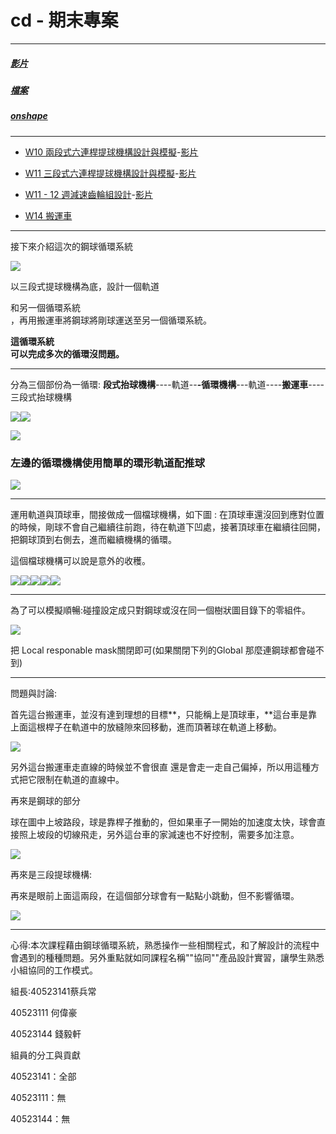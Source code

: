 # cd - 期末專案

---

##### [影片](https://www.youtube.com/watch?v=tFlUddDz2V0)

##### [檔案](https://github.com/s40523141/cd2018/blob/gh-pages/協同產品設計實習/期末專案/協同產品設計實習-期末專案.ttt)

##### [onshape](https://cad.onshape.com/documents/0e70731b4ce2560b9aff5414/w/18647b63e0792b6094b97f0d/e/728b0f3d7d6af2a405929811)

---

* [W10 兩段式六連桿提球機構設計與模擬](https://legacy.gitbook.com/book/s40523141/g2-gitbook/edit#/edit/master/w10.md?_k=88d626)-[影片](https://www.youtube.com/watch?v=pcwqpDsdXRc)

* [W11 三段式六連桿提球機構設計與模擬](https://legacy.gitbook.com/book/s40523141/g2-gitbook/edit#/edit/master/san-duan-liu-lian-gan.md?_k=6xa6m9)-[影片](https://www.youtube.com/watch?v=9BAcVLfqy4s)

* [W11 - 12 週減速齒輪組設計](https://legacy.gitbook.com/book/s40523141/g2-gitbook/edit#/edit/master/jian-su-chi-lun-zu.md?_k=8g4zla)-[影片](https://www.youtube.com/watch?v=oX3yblZkxwA)

* [W14 搬運車](https://github.com/scrum-1/gitbook/blob/master/ag2/期末專案/搬運車.ttt)

---

接下來介紹這次的鋼球循環系統

![](assets/剛球循環系統預覽圖.png)

以三段式提球機構為底，設計一個軌道

和另一個循環系統  
，再用搬運車將鋼球將剛球運送至另一個循環系統。

**這循環系統  
可以完成多次的循環沒問題。**

---

分為三個部份為一循環:      **段式抬球機構**----軌道--**-循環機構**---軌道----**搬運車**----三段式抬球機構

![](assets/8.png)![](assets/7.png)

![](assets/9.png)

### 

### 左邊的循環機構使用簡單的環形軌道配推球

![](assets/1529693106324.gif)





---

運用軌道與頂球車，間接做成一個檔球機構，如下圖 : 在頂球車還沒回到應對位置的時候，剛球不會自己繼續往前跑，待在軌道下凹處，接著頂球車在繼續往回開，把鋼球頂到右側去，進而繼續機構的循環。

這個檔球機構可以說是意外的收穫。



![](assets/鋼球檔球軌跡1.png)![](assets/鋼球檔球軌跡2.png)![](assets/鋼球檔球軌跡3.png)![](assets/鋼球檔球軌跡4.png)![](assets/鋼球檔球軌跡5.png)



---



為了可以模擬順暢:碰撞設定成只對鋼球或沒在同一個樹狀圖目錄下的零組件。

![](assets/碰撞設定.png)

把 Local responable mask關閉即可\(如果關閉下列的Global 那麼連鋼球都會碰不到\)



---

問題與討論:

首先這台搬運車，並沒有達到理想的目標**，只能稱上是頂球車，**這台車是靠上面這根桿子在軌道中的放縫隙來回移動，進而頂著球在軌道上移動。

![](assets/桿子在縫隙來回移動.png)

另外這台搬運車走直線的時候並不會很直 還是會走一走自己偏掉，所以用這種方式把它限制在軌道的直線中。

再來是鋼球的部分

球在圖中上坡路段，球是靠桿子推動的，但如果車子一開始的加速度太快，球會直接照上坡段的切線飛走，另外這台車的家減速也不好控制，需要多加注意。

![](assets/求在上坡路段飛走.png)

再來是三段提球機構:

再來是眼前上面這兩段，在這個部分球會有一點點小跳動，但不影響循環。

![](assets/球會友小跳動.png)

---

心得:本次課程藉由鋼球循環系統，熟悉操作一些相關程式，和了解設計的流程中會遇到的種種問題。另外重點就如同課程名稱""協同""產品設計實習，讓學生熟悉小組協同的工作模式。

組長:40523141蔡兵常

  40523111 何偉豪

  40523144 錢毅軒


組員的分工與貢獻

  40523141：全部

   40523111：無

   40523144：無

